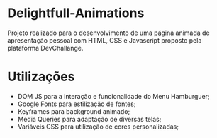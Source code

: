 # Delightfull-Animations

Projeto realizado para o desenvolvimento de uma página animada de apresentação pessoal com HTML, CSS e Javascript proposto pela plataforma DevChallange.

# Utilizações
- DOM JS para a interação e funcionalidade do Menu Hamburguer;
- Google Fonts para estilização de fontes;
- Keyframes para background animado;
- Media Queries para adaptação de diversas telas;
- Variáveis CSS para utilização de cores personalizadas;